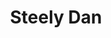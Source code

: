 ---
title: "Steely Dan"
summary: "Steely Dan is an American rock band founded in 1971 in New York by Walter Becker and Donald Fagen . Initially the band had a stable lineup, but in 1974 Becker and Fagen retired from live performances to become a studio-only band, opting to record with a revolving cast of session musicians. Rolling Stone has called them \"the perfect musical antiheroes for the seventies\".Becker and Fagen played together in a variety of bands from their time together studying at Bard College in Annandale-on-Hudson, New York. They later moved to Los Angeles, gathered a band of musicians, and began recording albums. Their first album, Can't Buy a Thrill , established a template for their career, blending elements of rock, jazz, Latin music, R&B, blues, and sophisticated studio production with cryptic and ironic lyrics. The band enjoyed critical and commercial success through seven studio albums, peaking with their top-selling album Aja, released in 1977. After the group disbanded in 1981, Becker and Fagen worked sporadically on solo projects through the 1980s, though a cult following remained devoted to the group's work. Since reuniting in 1993, Steely Dan has toured steadily and released two albums of new material, the first of which, Two Against Nature, earned a Grammy Award for Album of the Year. Their final album of new studio material was 2003's Everything Must Go, though the band has continued to release compilations, box sets, and live albums on a regular basis. After Becker's death in 2017, Fagen reluctantly continued the group with himself as the sole official member.
They have sold more than 40 million albums worldwide and were inducted into the Rock and Roll Hall of Fame in March 2001. VH1 ranked Steely Dan at No. 82 on their list of the 100 Greatest Musical Artists of All Time. Rolling Stone ranked them No. 15 on its list of the 20 greatest duos of all time."
slug: "steely-dan"
image: "steely-dan.jpg"
apple_music_artist_url: "https://music.apple.com/gb/artist/steely-dan/59606"
wikipedia_url: "https://en.wikipedia.org/wiki/Steely_Dan"
---